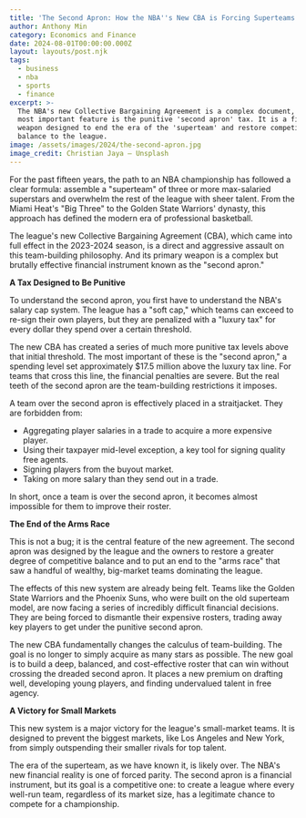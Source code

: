 ```yaml
---
title: 'The Second Apron: How the NBA''s New CBA is Forcing Superteams to Break Up'
author: Anthony Min
category: Economics and Finance
date: 2024-08-01T00:00:00.000Z
layout: layouts/post.njk
tags:
  - business
  - nba
  - sports
  - finance
excerpt: >-
  The NBA's new Collective Bargaining Agreement is a complex document, but its
  most important feature is the punitive 'second apron' tax. It is a financial
  weapon designed to end the era of the 'superteam' and restore competitive
  balance to the league.
image: /assets/images/2024/the-second-apron.jpg
image_credit: Christian Jaya — Unsplash
---
```


For the past fifteen years, the path to an NBA championship has followed a clear formula: assemble a "superteam" of three or more max-salaried superstars and overwhelm the rest of the league with sheer talent. From the Miami Heat's "Big Three" to the Golden State Warriors' dynasty, this approach has defined the modern era of professional basketball.

The league's new Collective Bargaining Agreement (CBA), which came into full effect in the 2023-2024 season, is a direct and aggressive assault on this team-building philosophy. And its primary weapon is a complex but brutally effective financial instrument known as the "second apron."

**A Tax Designed to Be Punitive**

To understand the second apron, you first have to understand the NBA's salary cap system. The league has a "soft cap," which teams can exceed to re-sign their own players, but they are penalized with a "luxury tax" for every dollar they spend over a certain threshold.

The new CBA has created a series of much more punitive tax levels above that initial threshold. The most important of these is the "second apron," a spending level set approximately $17.5 million above the luxury tax line. For teams that cross this line, the financial penalties are severe. But the real teeth of the second apron are the team-building restrictions it imposes.

A team over the second apron is effectively placed in a straitjacket. They are forbidden from:
* Aggregating player salaries in a trade to acquire a more expensive player.
* Using their taxpayer mid-level exception, a key tool for signing quality free agents.
* Signing players from the buyout market.
* Taking on more salary than they send out in a trade.

In short, once a team is over the second apron, it becomes almost impossible for them to improve their roster.

**The End of the Arms Race**

This is not a bug; it is the central feature of the new agreement. The second apron was designed by the league and the owners to restore a greater degree of competitive balance and to put an end to the "arms race" that saw a handful of wealthy, big-market teams dominating the league.

The effects of this new system are already being felt. Teams like the Golden State Warriors and the Phoenix Suns, who were built on the old superteam model, are now facing a series of incredibly difficult financial decisions. They are being forced to dismantle their expensive rosters, trading away key players to get under the punitive second apron.

The new CBA fundamentally changes the calculus of team-building. The goal is no longer to simply acquire as many stars as possible. The new goal is to build a deep, balanced, and cost-effective roster that can win without crossing the dreaded second apron. It places a new premium on drafting well, developing young players, and finding undervalued talent in free agency.

**A Victory for Small Markets**

This new system is a major victory for the league's small-market teams. It is designed to prevent the biggest markets, like Los Angeles and New York, from simply outspending their smaller rivals for top talent.

The era of the superteam, as we have known it, is likely over. The NBA's new financial reality is one of forced parity. The second apron is a financial instrument, but its goal is a competitive one: to create a league where every well-run team, regardless of its market size, has a legitimate chance to compete for a championship.
